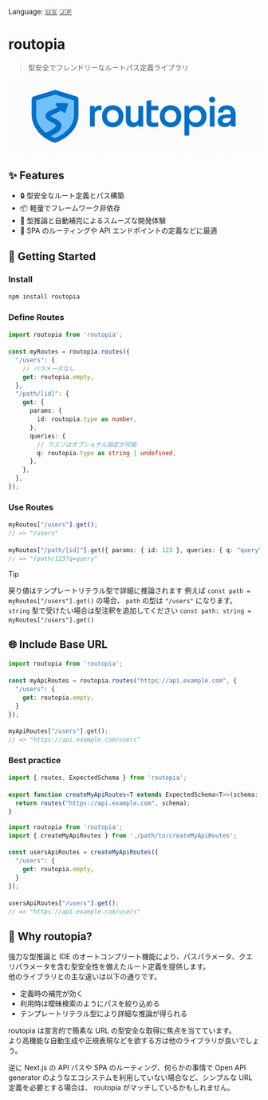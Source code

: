 Language: [🇺🇸](./README.md) [🇯🇵](./README.ja.md)

# routopia

> 型安全でフレンドリーなルートパス定義ライブラリ

![routopia logo](./logo.png)

## ✨ Features

- 🔒 型安全なルート定義とパス構築
- 📦 軽量でフレームワーク非依存
- 🥰 型推論と自動補完によるスムーズな開発体験
- 🔧 SPA のルーティングや API エンドポイントの定義などに最適

## 🚀 Getting Started

### Install

```bash
npm install routopia
```

### Define Routes

```ts
import routopia from 'routopia';

const myRoutes = routopia.routes({
  "/users": {
    // パラメータなし
    get: routopia.empty,
  },
  "/path/[id]": {
    get: {
      params: {
        id: routopia.type as number,
      },
      queries: {
        // クエリはオプショナル指定が可能
        q: routopia.type as string | undefined,
      },
    },
  },
});
```

### Use Routes

```ts
myRoutes["/users"].get();
// => "/users"

myRoutes["/path/[id]"].get({ params: { id: 123 }, queries: { q: "query" }  });
// => "/path/123?q=query"
```

> [!TIP]
> 戻り値はテンプレートリテラル型で詳細に推論されます
> 例えば `const path = myRoutes["/users"].get()` の場合、 `path` の型は `"/users"` になります。
> `string` 型で受けたい場合は型注釈を追加してください
> `const path: string = myRoutes["/users"].get()`

## 🌐 Include Base URL

```ts
import routopia from 'routopia';

const myApiRoutes = routopia.routes("https://api.example.com", {
  "/users": {
    get: routopia.empty,
  }
});

myApiRoutes["/users"].get();
// => "https://api.example.com/users"
```

### Best practice

```ts
import { routes, ExpectedSchema } from 'routopia';

export function createMyApiRoutes<T extends ExpectedSchema<T>>(schema: T) {
  return routes("https://api.example.com", schema);
}
```

```ts
import routopia from 'routopia';
import { createMyApiRoutes } from './path/to/createMyApiRoutes';

const usersApiRoutes = createMyApiRoutes({
  "/users": {
    get: routopia.empty,
  }
});

usersApiRoutes["/users"].get();
// => "https://api.example.com/users"
```

## 📘 Why routopia?

強力な型推論と IDE のオートコンプリート機能により、パスパラメータ、クエリパラメータを含む型安全性を備えたルート定義を提供します。  
他のライブラリとの主な違いは以下の通りです。

- 定義時の補完が効く
- 利用時は曖昧検索のようにパスを絞り込める
- テンプレートリテラル型により詳細な推論が得られる

routopia は宣言的で簡素な URL の型安全な取得に焦点を当てています。  
より高機能な自動生成や正規表現などを欲する方は他のライブラリが良いでしょう。

逆に Next.js の API パスや SPA のルーティング、何らかの事情で Open API generator のようなエコシステムを利用していない場合など、シンプルな URL 定義を必要とする場合は、 routopia がマッチしているかもしれません。